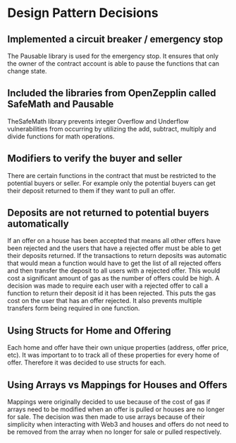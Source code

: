# Design Pattern Decisions

## Implemented a circuit breaker / emergency stop

The Pausable library is used for the emergency stop. It ensures that only the owner of the contract account is able to pause the functions that can change state.

## Included the libraries from OpenZepplin called SafeMath and Pausable

TheSafeMath library prevents integer Overflow and Underflow vulnerabilities from occurring by utilizing the add, subtract, multiply and divide functions for math operations.

## Modifiers to verify the buyer and seller

There are certain functions in the contract that must be restricted to the potential buyers or seller. For example only the potential buyers can get their deposit returned to them if they want to pull an offer.

## Deposits are not returned to potential buyers automatically
If an offer on a house has been accepted that means all other offers have been rejected and the users that have a rejected offer must be able to get their deposits returned. If the transactions to return deposits was automatic that would mean a function would have to get the list of all rejected offers and then transfer the deposit to all users with a rejected offer. This would cost a significant amount of gas as the number of offers could be high. A decision was made to require each user with a rejected offer to call a function to return their deposit id it has been rejected. This puts the gas cost on the user that has an offer rejected. It also prevents multiple transfers form being required in one function.

## Using Structs for Home and Offering
Each home and offer have their own unique properties (address, offer price, etc). It was important to to track all of these properties for every home of offer. Therefore it was decided to use structs for each.

## Using Arrays vs Mappings for Houses and Offers

Mappings were originally decided to use because of the cost of gas if arrays need to be modified when an offer is pulled or houses are no longer for sale. The decision was then made to use arrays because of their simplicity when interacting with Web3 and houses and offers do not need to be removed from the array when no longer for sale or pulled respectively.
